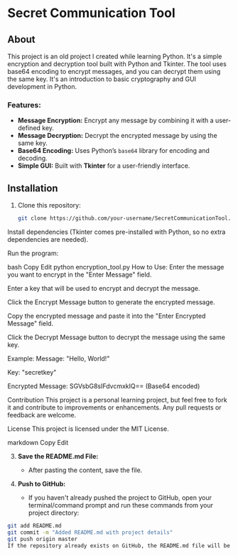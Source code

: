 # Secret Communication Tool

## About
This project is an old project I created while learning Python. It's a simple encryption and decryption tool built with Python and Tkinter. The tool uses base64 encoding to encrypt messages, and you can decrypt them using the same key. It's an introduction to basic cryptography and GUI development in Python.

### Features:
- **Message Encryption:** Encrypt any message by combining it with a user-defined key.
- **Message Decryption:** Decrypt the encrypted message by using the same key.
- **Base64 Encoding:** Uses Python’s `base64` library for encoding and decoding.
- **Simple GUI:** Built with **Tkinter** for a user-friendly interface.

## Installation

1. Clone this repository:
   ```bash
   git clone https://github.com/your-username/SecretCommunicationTool.git
Install dependencies (Tkinter comes pre-installed with Python, so no extra dependencies are needed).

Run the program:

bash
Copy
Edit
python encryption_tool.py
How to Use:
Enter the message you want to encrypt in the "Enter Message" field.

Enter a key that will be used to encrypt and decrypt the message.

Click the Encrypt Message button to generate the encrypted message.

Copy the encrypted message and paste it into the "Enter Encrypted Message" field.

Click the Decrypt Message button to decrypt the message using the same key.

Example:
Message: "Hello, World!"

Key: "secretkey"

Encrypted Message: SGVsbG8sIFdvcmxkIQ== (Base64 encoded)

Contribution
This project is a personal learning project, but feel free to fork it and contribute to improvements or enhancements. Any pull requests or feedback are welcome.

License
This project is licensed under the MIT License.

markdown
Copy
Edit

3. **Save the README.md File:**
   - After pasting the content, save the file.

4. **Push to GitHub:**
   - If you haven't already pushed the project to GitHub, open your terminal/command prompt and run these commands from your project directory:

```bash
git add README.md
git commit -m "Added README.md with project details"
git push origin master
If the repository already exists on GitHub, the README.md file will be updated with the new content.
